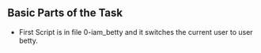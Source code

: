 ## Basic Parts of the Task
- First Script is in file 0-iam_betty and it switches the current user to user betty.

